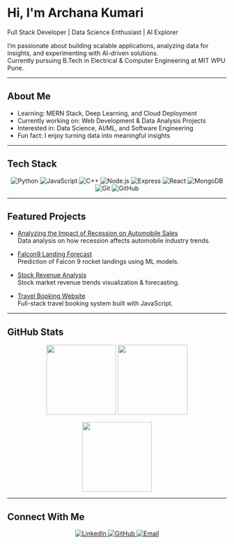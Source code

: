 # Hi, I'm Archana Kumari  

Full Stack Developer | Data Science Enthusiast | AI Explorer  

I’m passionate about building scalable applications, analyzing data for insights, and experimenting with AI-driven solutions.  
Currently pursuing B.Tech in Electrical & Computer Engineering at MIT WPU Pune.  

---

## About Me
- Learning: MERN Stack, Deep Learning, and Cloud Deployment  
- Currently working on: Web Development & Data Analysis Projects  
- Interested in: Data Science, AI/ML, and Software Engineering  
- Fun fact: I enjoy turning data into meaningful insights  

---

## Tech Stack

<p align="center">
  <img src="https://img.shields.io/badge/Python-3776AB?style=for-the-badge&logo=python&logoColor=white" alt="Python"/>
  <img src="https://img.shields.io/badge/JavaScript-F7DF1E?style=for-the-badge&logo=javascript&logoColor=black" alt="JavaScript"/>
  <img src="https://img.shields.io/badge/C++-00599C?style=for-the-badge&logo=cplusplus&logoColor=white" alt="C++"/>
  <img src="https://img.shields.io/badge/Node.js-339933?style=for-the-badge&logo=node-dot-js&logoColor=white" alt="Node.js"/>
  <img src="https://img.shields.io/badge/Express-000000?style=for-the-badge&logo=express&logoColor=white" alt="Express"/>
  <img src="https://img.shields.io/badge/React-61DAFB?style=for-the-badge&logo=react&logoColor=black" alt="React"/>
  <img src="https://img.shields.io/badge/MongoDB-47A248?style=for-the-badge&logo=mongodb&logoColor=white" alt="MongoDB"/>
  <img src="https://img.shields.io/badge/Git-F05032?style=for-the-badge&logo=git&logoColor=white" alt="Git"/>
  <img src="https://img.shields.io/badge/GitHub-181717?style=for-the-badge&logo=github&logoColor=white" alt="GitHub"/>
</p>

---

## Featured Projects

- [Analyzing the Impact of Recession on Automobile Sales](https://github.com/Archii-Glitch-04/Analyzing-the-Impact-of-Recession-on-Automobile-Sales)  
  Data analysis on how recession affects automobile industry trends.  

- [Falcon9 Landing Forecast](https://github.com/Archii-Glitch-04/falcon9-landing-forecast)  
  Prediction of Falcon 9 rocket landings using ML models.  

- [Stock Revenue Analysis](https://github.com/Archii-Glitch-04/Stock-Revenue-Analysis)  
  Stock market revenue trends visualization & forecasting.  

- [Travel Booking Website](https://github.com/Archii-Glitch-04/Travel-Booking-Website)  
  Full-stack travel booking system built with JavaScript.  

---

## GitHub Stats

<p align="center">
  <img src="https://github-readme-stats.vercel.app/api?username=Archii-Glitch-04&show_icons=true&theme=default" height="160" />
  <img src="https://github-readme-stats.vercel.app/api/top-langs/?username=Archii-Glitch-04&layout=compact&theme=default" height="160" />
</p>

<p align="center">
  <img src="https://github-readme-streak-stats.herokuapp.com/?user=Archii-Glitch-04&theme=default" height="160" />
</p>

---

## Connect With Me

<p align="center">
  <a href="https://www.linkedin.com/in/archanakumari04">
    <img src="https://img.shields.io/badge/LinkedIn-0A66C2?style=for-the-badge&logo=linkedin&logoColor=white" alt="LinkedIn"/>
  </a>
  <a href="https://github.com/Archii-Glitch-04">
    <img src="https://img.shields.io/badge/GitHub-181717?style=for-the-badge&logo=github&logoColor=white" alt="GitHub"/>
  </a>
  <a href="mailto:archanakumarithakur0604@gmail.com">
    <img src="https://img.shields.io/badge/Email-D14836?style=for-the-badge&logo=gmail&logoColor=white" alt="Email"/>
  </a>
</p>
